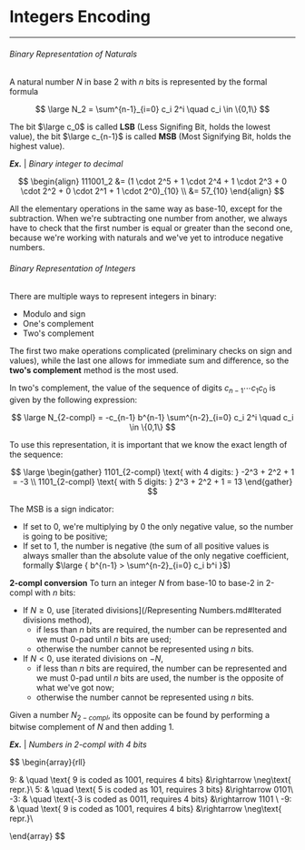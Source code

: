 # Integers Encoding
---

###### Binary Representation of Naturals

A natural number $N$ in base 2 with $n$ bits is represented by the formal formula

$$ \large 
N_2 = \sum^{n-1}_{i=0} c_i 2^i \quad c_i \in \{0,1\}
$$

The bit $\large c_0$ is called **LSB** (Less Signifing Bit, holds the lowest value), the bit $\large c_{n-1}$ is called **MSB** (Most Signifying Bit, holds the highest value).

***Ex.*** | *Binary integer to decimal*

$$ \begin{align}
111001_2 &= (1 \cdot 2^5 + 1 \cdot 2^4 + 1 \cdot 2^3 + 0 \cdot 2^2 + 0 \cdot 2^1 + 1 \cdot 2^0)_{10} \\
&= 57_{10}
\end{align} $$

All the elementary operations in the same way as base-10, except for the subtraction. When we're subtracting one number from another, we always have to check that the first number is equal or greater than the second one, because we're working with naturals and we've yet to introduce negative numbers.


###### Binary Representation of Integers

There are multiple ways to represent integers in binary:
- Modulo and sign
- One's complement
- Two's complement

The first two make operations complicated (preliminary checks on sign and values), while the last one allows for immediate sum and difference, so the **two's complement** method is the most used.

In two's complement, the value of the sequence of digits $c_{n-1} \cdots c_1 c_0$ is given by the following expression:

$$ \large 
N_{2-compl} = -c_{n-1} b^{n-1} \sum^{n-2}_{i=0} c_i 2^i \quad c_i \in \{0,1\}
$$

To use this representation, it is important that we know the exact length of the sequence:

$$ \large \begin{gather}
1101_{2-compl} \text{ with 4 digits: } -2^3 + 2^2 + 1 = -3 \\
1101_{2-compl} \text{ with 5 digits: } 2^3 + 2^2 + 1 = 13
\end{gather} $$

The MSB is a sign indicator:
- If set to 0, we're multiplying by 0 the only negative value, so the number is going to be positive;
- If set to 1, the number is negative (the sum of all positive values is always smaller than the absolute value of the only negative coefficient, formally $\large { b^{n-1} > \sum^{n-2}_{i=0} c_i b^i }$)

**2-compl conversion**
To turn an integer $N$ from base-10 to base-2 in 2-compl with $n$ bits:
- If $N\ge0$, use [iterated divisions](/Representing Numbers.md#Iterated divisions method),
	- if less than $n$ bits are required, the number can be represented and we must 0-pad until $n$ bits are used;
	- otherwise the number cannot be represented using $n$ bits.
- If $N<0$, use iterated divisions on $-N$,
	- if less than $n$ bits are required, the number can be represented and we must 0-pad until $n$ bits are used, the number is the opposite of what we've got now;
	- otherwise the number cannot be represented using $n$ bits.

Given a number $N_{2-compl}$, its opposite can be found by performing a bitwise complement of $N$ and then adding 1. 

[//]: # (TODO: Will do 2-compl opposite proof some other time)

***Ex.*** | *Numbers in 2-compl with 4 bits*

$$ \begin{array}{rll}

9: & \quad \text{ 9 is coded as 1001, requires 4 bits}
&\rightarrow \neg\text{ repr.}\\
5: & \quad \text{ 5 is coded as 101, requires 3 bits}
&\rightarrow 0101\\
-3: & \quad \text{-3 is coded as 0011, requires 4 bits}
&\rightarrow 1101 \\
-9: & \quad \text{ 9 is coded as 1001, requires 4 bits}
&\rightarrow \neg\text{ repr.}\\

\end{array} $$

[//]: # (TODO: 2-compl arithmetics)
